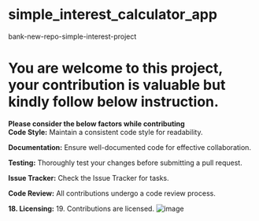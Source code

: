 # simple_interest_calculator_app
bank-new-repo-simple-interest-project
# You are welcome to this project, your contribution is valuable but kindly follow below instruction.
	
**Please consider the below factors while contributing**	
**Code Style:**
Maintain a consistent code style for readability.

**Documentation:**
Ensure well-documented code for effective collaboration.

**Testing:**
Thoroughly test your changes before submitting a pull request.

**Issue Tracker:**
Check the Issue Tracker for tasks.

**Code Review:**
All contributions undergo a code review process.

**18.	Licensing:**
19.	Contributions are licensed.
![image](https://github.com/DemolaDavid/simple_interest_calculator_app/assets/159962843/e0b7e0a4-c58d-4998-b8a8-f92738a5b8cd)

